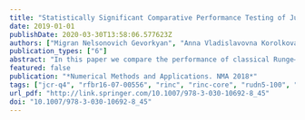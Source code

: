 ```yaml
---
title: "Statistically Significant Comparative Performance Testing of Julia and Fortran Languages in Case of Runge–Kutta Methods"
date: 2019-01-01
publishDate: 2020-03-30T13:58:06.577623Z
authors: ["Migran Nelsonovich Gevorkyan", "Anna Vladislavovna Korolkova", "Dmitry Sergeevich Kulyabov", "Konstantin Petrovich Lovetskiy"]
publication_types: ["6"]
abstract: "In this paper we compare the performance of classical Runge–Kutta methods implemented in Fortran and Julia languages. We use the technique described in technical report by Tomas Kalibera and Richard E. Jones from University of Kent. This technique allows to solve the following problems. 1. The determination of the number of runs required by the program to pass the warm-up stage (e.g. JIT-compilation, memory buffers filling). 2. The determination of the optimal number of levels of the experiment and the number of repetitions at each level for robust testing. 3. The construction of the confidence interval for the resulting average run time. For the numerical experiment we implement 6-th order classical Runge–Kutta methods in both languages in the most similar way. We also study unvectorized versions of our functions. For Julia we tested not only built-in vectorization capabilities, but also external library. For processing the results of measurements Python 3 with Matplotlib, NumPy and SciPy (stats module) were used. We carried out experiments for variety of ODE dimensions (from 2 to 64) and different types of processors. Our work may be interesting not only for the results of comparison of the new Julia language with Fortran, but also for the robust testing method demonstration."
featured: false
publication: "*Numerical Methods and Applications. NMA 2018*"
tags: ["jcr-q4", "rfbr16-07-00556", "rinc", "rinc-core", "rudn5-100", "scopus", "sjr-q2"]
url_pdf: "http://link.springer.com/10.1007/978-3-030-10692-8_45"
doi: "10.1007/978-3-030-10692-8_45"
---
```


